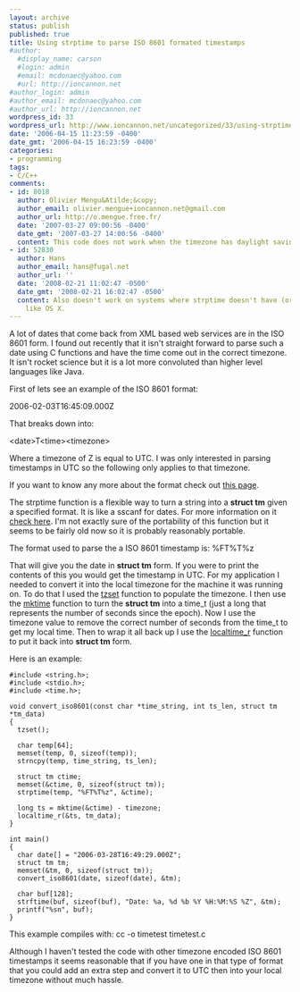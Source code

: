 ```yaml
---
layout: archive
status: publish
published: true
title: Using strptime to parse ISO 8601 formated timestamps
#author:
  #display_name: carson
  #login: admin
  #email: mcdonaec@yahoo.com
  #url: http://ioncannon.net
#author_login: admin
#author_email: mcdonaec@yahoo.com
#author_url: http://ioncannon.net
wordpress_id: 33
wordpress_url: http://www.ioncannon.net/uncategorized/33/using-strptime-to-parse-iso-8601-formated-timestamps/
date: '2006-04-15 11:23:59 -0400'
date_gmt: '2006-04-15 16:23:59 -0400'
categories:
- programming
tags:
- C/C++
comments:
- id: 8018
  author: Olivier Mengu&Atilde;&copy;
  author_email: olivier.mengue+ioncannon.net@gmail.com
  author_url: http://o.mengue.free.fr/
  date: '2007-03-27 09:00:56 -0400'
  date_gmt: '2007-03-27 14:00:56 -0400'
  content: This code does not work when the timezone has daylight saving.
- id: 52830
  author: Hans
  author_email: hans@fugal.net
  author_url: ''
  date: '2008-02-21 11:02:47 -0500'
  date_gmt: '2008-02-21 16:02:47 -0500'
  content: Also doesn't work on systems where strptime doesn't have (or match) %z,
    like OS X.
---
```


A lot of dates that come back from XML based web services are in the ISO 8601 form. I found out recently that it isn't straight forward to parse such a date using C functions and have the time come out in the correct timezone. It isn't rocket science but it is a lot more convoluted than higher level languages like Java.

First of lets see an example of the ISO 8601 format: 

2006-02-03T16:45:09.000Z

That breaks down into: 

&lt;date>T&lt;time>&lt;timezone>

Where a timezone of Z is equal to UTC. I was only interested in parsing timestamps in UTC so the following only applies to that timezone.

If you want to know any more about the format check out <a href="http://en.wikipedia.org/wiki/Iso8601">this page</a>.

The strptime function is a flexible way to turn a string into a <b>struct tm</b> given a specified format. It is like a sscanf for dates. For more information on it <a href="http://www.opengroup.org/onlinepubs/007908799/xsh/strptime.html">check here</a>. I'm not exactly sure of the portability of this function but it seems to be fairly old now so it is probably reasonably portable.

The format used to parse the a ISO 8601 timestamp is: %FT%T%z

That will give you the date in <b>struct tm</b> form. If you were to print the contents of this you would get the timestamp in UTC. For my application I needed to convert it into the local timezone for the machine it was running on. To do that I used the <a href="http://www.opengroup.org/onlinepubs/009695399/functions/tzset.html">tzset</a> function to populate the timezone. I then use the <a href="http://www.opengroup.org/onlinepubs/009695399/functions/mktime.html">mktime</a> function to turn the <b>struct tm</b> into a time_t (just a long that represents the number of seconds since the epoch). Now I use the timezone value to remove the correct number of seconds from the time_t to get my local time. Then to wrap it all back up I use the <a href="http://www.opengroup.org/onlinepubs/009695399/functions/localtime.html">localtime_r</a> function to put it back into <b>struct tm</b> form.

Here is an example:

```
#include <string.h>;
#include <stdio.h>;
#include <time.h>;

void convert_iso8601(const char *time_string, int ts_len, struct tm *tm_data)
{
  tzset();

  char temp[64];
  memset(temp, 0, sizeof(temp));
  strncpy(temp, time_string, ts_len);

  struct tm ctime;
  memset(&ctime, 0, sizeof(struct tm));
  strptime(temp, "%FT%T%z", &ctime);

  long ts = mktime(&ctime) - timezone;
  localtime_r(&ts, tm_data);
}

int main()
{
  char date[] = "2006-03-28T16:49:29.000Z";
  struct tm tm;
  memset(&tm, 0, sizeof(struct tm));
  convert_iso8601(date, sizeof(date), &tm);

  char buf[128];
  strftime(buf, sizeof(buf), "Date: %a, %d %b %Y %H:%M:%S %Z", &tm);
  printf("%sn", buf);
}
```

This example compiles with: cc -o timetest timetest.c

Although I haven't tested the code with other timezone encoded ISO 8601 timestamps it seems reasonable that if you have one in that type of format that you could add an extra step and convert it to UTC then into your local timezone without much hassle.

